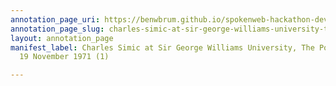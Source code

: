 ```yaml
---
annotation_page_uri: https://benwbrum.github.io/spokenweb-hackathon-development/annotations/charles-simic-at-sir-george-williams-university-the-poetry-series-19-november-1971-1--canvas-1-toc.json
annotation_page_slug: charles-simic-at-sir-george-williams-university-the-poetry-series-19-november-1971-1--canvas-1-toc
layout: annotation_page
manifest_label: Charles Simic at Sir George Williams University, The Poetry Series,
  19 November 1971 (1)

---
```

